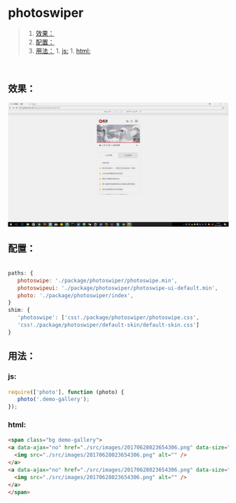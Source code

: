 # photoswiper
>1. [效果：](#效果 "效果：")
>1. [配置：](#配置 "配置：")
>1. [用法：](#用法 "用法：")
	1. [js:](#js "js:")
	1. [html:](#html "html:")

<br>

## 效果：

![效果](https://raw.githubusercontent.com/wzs28150/mepackage/master/pic/photoswiper.gif)


## 配置：

```javascript

paths: {
   photoswipe: './package/photoswiper/photoswipe.min',
   photoswipeui: './package/photoswiper/photoswipe-ui-default.min',
   photo: './package/photoswiper/index',
}
shim: {
   'photoswipe': ['css!./package/photoswiper/photoswipe.css',
   'css!./package/photoswiper/default-skin/default-skin.css']
}
```

## 用法：

### js:

```javascript
require(['photo'], function (photo) {
   photo('.demo-gallery');
});
```

### html:

```html
<span class="bg demo-gallery">
<a data-ajax="no" href="./src/images/20170628023654306.png" data-size="1600x1600" data-med="./src/images/20170628023654306.png" data-med-size="1024x1024"  class="demo-gallery__img--main">
  <img src="./src/images/20170628023654306.png" alt="" />
</a>
<a data-ajax="no" href="./src/images/20170628023654306.png" data-size="1600x1600" data-med="./src/images/20170628023654306.png" data-med-size="1024x1024"class="demo-gallery__img--main">
  <img src="./src/images/20170628023654306.png" alt="" />
</a>
</span>
```
